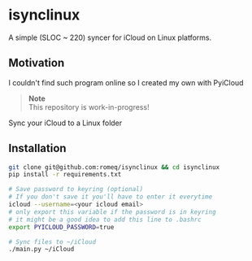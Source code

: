 # isynclinux

A simple (SLOC ~ 220) syncer for iCloud on Linux platforms.


## Motivation

I couldn't find such program online so I created my own with PyiCloud


> **Note**  
> This repository is work-in-progress!



Sync your iCloud to a Linux folder 

## Installation

```sh
git clone git@github.com:romeq/isynclinux && cd isynclinux
pip install -r requirements.txt

# Save password to keyring (optional)
# If you don't save it you'll have to enter it everytime
icloud --username=<your icloud email>
# only export this variable if the password is in keyring
# it might be a good idea to add this line to .bashrc
export PYICLOUD_PASSWORD=true 

# Sync files to ~/iCloud
./main.py ~/iCloud 
```
